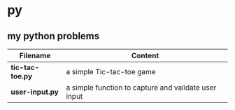 # py
## my python problems

Filename | Content
------------ | -------------
**tic-tac-toe.py** | a simple Tic-tac-toe game
**user-input.py** | a simple function to capture and validate user input
